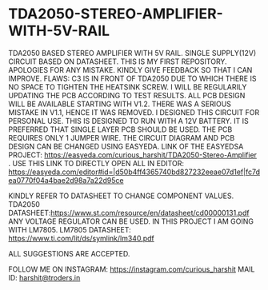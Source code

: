 # TDA2050-STEREO-AMPLIFIER-WITH-5V-RAIL
TDA2050 BASED STEREO AMPLIFIER WITH 5V RAIL. SINGLE SUPPLY(12V) CIRCUIT BASED ON DATASHEET.
THIS IS MY FIRST REPOSITORY. APOLOGIES FOR ANY MISTAKE. KINDLY GIVE FEEDBACK SO THAT I CAN IMPROVE. 
FLAWS: C3 IS IN FRONT OF TDA2050 DUE TO WHICH THERE IS NO SPACE TO TIGHTEN THE HEATSINK SCREW.
I WILL BE REGULARILY UPDATING THE PCB ACCORDING TO TEST RESULTS. ALL PCB DESIGN WILL BE AVAILABLE STARTING WITH V1.2. THERE WAS A SERIOUS MISTAKE IN V1.1, HENCE IT WAS REMOVED.
I DESIGNED THIS CIRCUIT FOR PERSONAL USE. THIS IS DESIGNED TO RUN WITH A 12V BATTERY. IT IS PREFERRED THAT SINGLE LAYER PCB SHOULD BE USED. THE PCB REQUIRES ONLY 1 JUMPER WIRE. THE CIRCUIT DIAGRAM AND PCB DESIGN CAN BE CHANGED USING EASYEDA. LINK OF THE EASYEDSA PROJECT: https://easyeda.com/curious_harshit/TDA2050-Stereo-Amplifier . USE THIS LINK TO DIRECTLY OPEN ALL IN EDITOR: https://easyeda.com/editor#id=|d50b4ff4365740bd827232eeae07d1ef|fc7dea0770f04a4bae2d98a7a22d95ce 

KINDLY REFER TO DATASHEET TO CHANGE COMPONENT VALUES. TDA2050 DATASHEET:https://www.st.com/resource/en/datasheet/cd00000131.pdf
ANY VOLTAGE REGULATOR CAN BE USED. IN THIS PROJECT I AM GOING WITH LM7805. LM7805 DATASHEET: https://www.ti.com/lit/ds/symlink/lm340.pdf

ALL SUGGESTIONS ARE ACCEPTED.

FOLLOW ME ON INSTAGRAM: https://instagram.com/curious_harshit
MAIL ID: harshit@troders.in

